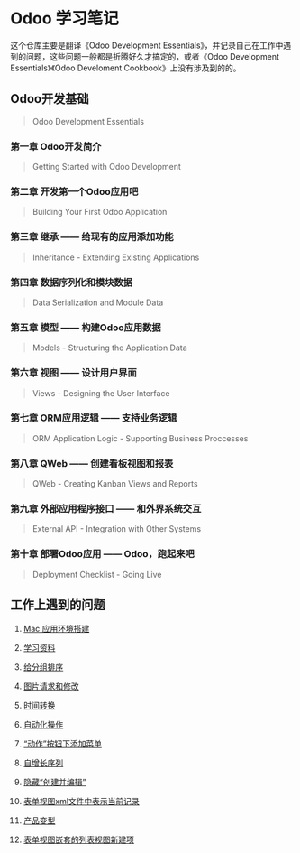 # Odoo 学习笔记

这个仓库主要是翻译《Odoo Development Essentials》，并记录自己在工作中遇到的问题，这些问题一般都是折腾好久才搞定的，或者《Odoo Development Essentials》《Odoo Develoment Cookbook》上没有涉及到的的。

## Odoo开发基础

> Odoo Development Essentials

### 第一章 Odoo开发简介

> Getting Started with Odoo Development 

### 第二章 开发第一个Odoo应用吧

> Building Your First Odoo Application

### 第三章 继承 —— 给现有的应用添加功能

> Inheritance - Extending Existing Applications

### 第四章 数据序列化和模块数据

> Data Serialization and Module Data

### 第五章 模型 —— 构建Odoo应用数据

> Models - Structuring the Application Data

### 第六章 视图 —— 设计用户界面

> Views - Designing the User Interface

### 第七章 ORM应用逻辑 —— 支持业务逻辑

> ORM Application Logic - Supporting Business Proccesses

### 第八章 QWeb —— 创建看板视图和报表

> QWeb - Creating Kanban Views and Reports

### 第九章 外部应用程序接口 —— 和外界系统交互

> External API - Integration with Other Systems

### 第十章 部署Odoo应用 —— Odoo，跑起来吧

> Deployment Checklist - Going Live



## 工作上遇到的问题

1. [Mac 应用环境搭建](https://github.com/jachinlin/odoo_learning/blob/master/setup_an_odoo_10_development_environment_in_mac.md)

2. [学习资料](https://github.com/jachinlin/odoo_learning/tree/master/learning%20materials)

3. [给分组排序](https://github.com/jachinlin/odoo_learning/blob/master/%E8%BF%9B%E9%98%B6%EF%BC%9A%E7%BB%99%E5%88%86%E7%BB%84%E6%8E%92%E5%BA%8F.md)

4. [图片请求和修改](https://github.com/jachinlin/odoo_learning/blob/master/upload_user_avatar_through_http_api.md)

5. [时间转换](https://github.com/jachinlin/odoo_learning/blob/master/time_transformation.md)

6. [自动化操作](https://github.com/jachinlin/odoo_learning/blob/master/creating_automated_actions.md)

7. [“动作”按钮下添加菜单](https://github.com/jachinlin/odoo_learning/blob/master/add_a_action_in_Action_button.md)

8. [自增长序列](https://github.com/jachinlin/odoo_learning/blob/master/auto_increase_name.md)

9. [隐藏“创建并编辑”](https://github.com/jachinlin/odoo_learning/blob/master/%E9%9A%90%E8%97%8F%E5%88%9B%E5%BB%BA%E5%B9%B6%E7%BC%96%E8%BE%91.md)

10. [表单视图xml文件中表示当前记录](https://github.com/jachinlin/odoo_learning/blob/master/parent.id%20vs%20active_id.md)

11. [产品变型](https://github.com/jachinlin/odoo_learning/blob/master/product.template%20vs%20product.product.md)

12. [表单视图嵌套的列表视图新建项](https://github.com/jachinlin/odoo_learning/blob/master/editable.md)

    ​






